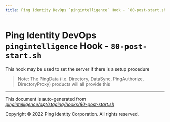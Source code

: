 ```yaml
---
title: Ping Identity DevOps `pingintelligence` Hook - `80-post-start.sh`
---
```


# Ping Identity DevOps `pingintelligence` Hook - `80-post-start.sh`
 This hook may be used to set the server if there is a setup procedure
 >Note: The PingData (i.e. Directory, DataSync, PingAuthorize, DirectoryProxy)
 products will all provide this

---
This document is auto-generated from _[pingintelligence/opt/staging/hooks/80-post-start.sh](https://github.com/pingidentity/pingidentity-docker-builds/blob/master/pingintelligence/opt/staging/hooks/80-post-start.sh)_

Copyright © 2022 Ping Identity Corporation. All rights reserved.
